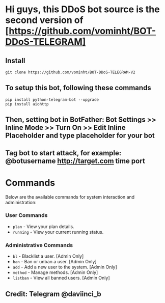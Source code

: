 # Hi guys, this DDoS bot source is the second version of <br>[https://github.com/vominht/BOT-DDoS-TELEGRAM]
## Install
```
git clone https://github.com/vominht/BOT-DDoS-TELEGRAM-V2
```
## To setup this bot, following these commands
```
pip install python-telegram-bot --upgrade
pip install aiohttp
```
## Then, setting bot in BotFather: Bot Settings >> Inline Mode >> Turn On >> Edit Inline Placeholder and type placeholder for your bot
## Tag bot to start attack, for example:<br> @botusername http://target.com time port 

# Commands

Below are the available commands for system interaction and administration:

### User Commands
- `plan` - View your plan details.
- `running` - View your current running status.

### Administrative Commands
- `bl` - Blacklist a user. [Admin Only]
- `ban` - Ban or unban a user. [Admin Only]
- `add` - Add a new user to the system. [Admin Only]
- `method` - Manage methods. [Admin Only]
- `listban` - View all banned users. [Admin Only]

## Credit: Telegram @daviinci_b
